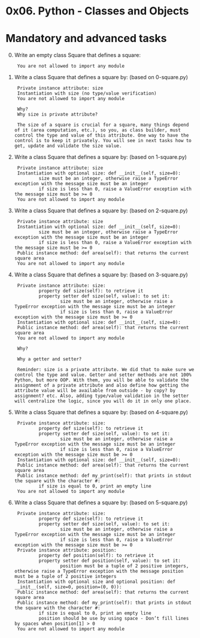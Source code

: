 # 0x06. Python - Classes and Objects

# Mandatory and advanced tasks

0. Write an empty class Square that defines a square:

        You are not allowed to import any module
        
1. Write a class Square that defines a square by: (based on 0-square.py)

        Private instance attribute: size
        Instantiation with size (no type/value verification)
        You are not allowed to import any module

        Why?
        Why size is private attribute?

        The size of a square is crucial for a square, many things depend of it (area computation, etc.), so you, as class builder, must control the type and value of this attribute. One way to have the control is to keep it privately. You will see in next tasks how to get, update and validate the size value.

2. Write a class Square that defines a square by: (based on 1-square.py)

        Private instance attribute: size
        Instantiation with optional size: def __init__(self, size=0):
                size must be an integer, otherwise raise a TypeError exception with the message size must be an integer
                if size is less than 0, raise a ValueError exception with the message size must be >= 0
        You are not allowed to import any module

3. Write a class Square that defines a square by: (based on 2-square.py)

        Private instance attribute: size
        Instantiation with optional size: def __init__(self, size=0):
                size must be an integer, otherwise raise a TypeError exception with the message size must be an integer
                if size is less than 0, raise a ValueError exception with the message size must be >= 0
        Public instance method: def area(self): that returns the current square area
        You are not allowed to import any module
  
4. Write a class Square that defines a square by: (based on 3-square.py)

        Private instance attribute: size:
                property def size(self): to retrieve it
                property setter def size(self, value): to set it:
                        size must be an integer, otherwise raise a TypeError exception with the message size must be an integer
                        if size is less than 0, raise a ValueError exception with the message size must be >= 0
        Instantiation with optional size: def __init__(self, size=0):
        Public instance method: def area(self): that returns the current square area
        You are not allowed to import any module
        
        Why?

        Why a getter and setter?

        Reminder: size is a private attribute. We did that to make sure we control the type and value. Getter and setter methods are not 100% Python, but more OOP. With them, you will be able to validate the assignment of a private attribute and also define how getting the attribute value will be available from outside - by copy? by assignment? etc. Also, adding type/value validation in the setter will centralize the logic, since you will do it in only one place.
  
5. Write a class Square that defines a square by: (based on 4-square.py)

        Private instance attribute: size:
                property def size(self): to retrieve it
                property setter def size(self, value): to set it:
                        size must be an integer, otherwise raise a TypeError exception with the message size must be an integer
                        if size is less than 0, raise a ValueError exception with the message size must be >= 0
        Instantiation with optional size: def __init__(self, size=0):
        Public instance method: def area(self): that returns the current square area
        Public instance method: def my_print(self): that prints in stdout the square with the character #:
                if size is equal to 0, print an empty line
        You are not allowed to import any module

6. Write a class Square that defines a square by: (based on 5-square.py)

        Private instance attribute: size:
                property def size(self): to retrieve it
                property setter def size(self, value): to set it:
                        size must be an integer, otherwise raise a TypeError exception with the message size must be an integer
                        if size is less than 0, raise a ValueError exception with the message size must be >= 0
        Private instance attribute: position:
                property def position(self): to retrieve it
                property setter def position(self, value): to set it:
                        position must be a tuple of 2 positive integers, otherwise raise a TypeError exception with the message position must be a tuple of 2 positive integers
        Instantiation with optional size and optional position: def __init__(self, size=0, position=(0, 0)):
        Public instance method: def area(self): that returns the current square area
        Public instance method: def my_print(self): that prints in stdout the square with the character #:
                if size is equal to 0, print an empty line
                position should be use by using space - Don’t fill lines by spaces when position[1] > 0
        You are not allowed to import any module
